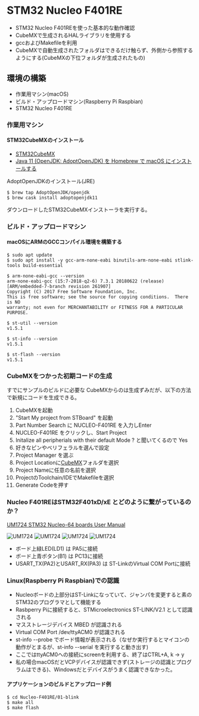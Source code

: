 # STM32 Nucleo F401RE

* STM32 Nucleo F401REを使った基本的な動作確認
* CubeMXで生成されるHALライブラリを使用する
* gccおよびMakefileを利用
* CubeMXで自動生成されたフォルダはできるだけ触らず、外側から参照するようにする(CubeMXの下位フォルダが生成されたもの)

## 環境の構築

* 作業用マシン(macOS)
* ビルド・アップロードマシン(Raspberry Pi Raspbian)
* STM32 Nucleo F401RE

### 作業用マシン

#### STM32CubeMXのインストール

* [STM32CubeMX](https://www.st.com/ja/development-tools/stm32cubemx.html)
* [Java 11 (OpenJDK: AdoptOpenJDK) を Homebrew で macOS にインストールする](https://qiita.com/niwasawa/items/460ccd0fa0041e7a2491)

AdoptOpenJDKのインストール(JRE)

	$ brew tap AdoptOpenJDK/openjdk
	$ brew cask install adoptopenjdk11
	
ダウンロードしたSTM32CubeMXインストーラを実行する。

### ビルド・アップロードマシン

#### macOSにARMのGCCコンパイル環境を構築する

	$ sudo apt update
	$ sudo apt install -y gcc-arm-none-eabi binutils-arm-none-eabi stlink-tools build-essential

	$ arm-none-eabi-gcc --version
	arm-none-eabi-gcc (15:7-2018-q2-6) 7.3.1 20180622 (release) [ARM/embedded-7-branch revision 261907]
	Copyright (C) 2017 Free Software Foundation, Inc.
	This is free software; see the source for copying conditions.  There is NO
	warranty; not even for MERCHANTABILITY or FITNESS FOR A PARTICULAR PURPOSE.

	$ st-util --version
	v1.5.1
	
	$ st-info --version
	v1.5.1
	
	$ st-flash --version
	v1.5.1

### CubeMXをつかった初期コードの生成

すでにサンプルのビルドに必要な CubeMXからのは生成ずみだが、以下の方法で新規にコードを生成できる。

1. CubeMXを起動
2. "Start My project from STBoard" を起動
3. Part Number Search に NUCLEO-F401RE を入力しEnter
4. NUCLEO-F401RE をクリックし、Start Project
5. Initalize all peripherials with their default Mode ? と聞いてくるので Yes
6. 好きなピンやベリフェラルを選んで設定
7. Project Manager を選ぶ
8. Project Locationに[CubeMX](./CubeMX)フォルダを選択
9. Project Nameに任意の名前を選択
10. ProjectのToolchain/IDEでMakefileを選択
11. Generate Codeを押す

### Nucleo F401REはSTM32F401xD/xE とどのように繋がっているのか？

[UM1724 STM32 Nucleo-64 boards User Manual](https://www.st.com/resource/en/user_manual/dm00105823-stm32-nucleo64-boards-mb1136-stmicroelectronics.pdf)

![UM1724](./images/01.png)
![UM1724](./images/02.png)
![UM1724](./images/03.png)
![UM1724](./images/04.png)

* ボード上緑LED(LD1) は PA5に接続
* ボード上青ボタン(B1) は PC13に接続
* USART\_TX(PA2)とUSART\_RX(PA3) は ST-LinkのVirtual COM Portに接続

### Linux(Raspberry Pi Raspbian)での認識

* Nucleoボードの上部分はST-Linkになっていて、ジャンパを変更すると素のSTM32のプログラマとして機能する
* Rasbperry Piに接続すると、STMicroelectronics ST-LINK/V2.1 として認識される
* マスストレージデバイス MBED が認識される
* Virtual COM Port /dev/ttyACM0 が認識される
* st-info --probe でボード情報が表示される（なぜか実行するとマイコンの動作がとまるが、st-info --serial を実行すると動き出す)
* ここではttyACM0への接続にscreenを利用する、終了はCTRL+A, k → y
* 私の場合macOSだとVCPデバイスが認識できず(ストレージの認識とプログラムはできる)、Windowsだとデバイスがうまく認識できなかった。

#### アプリケーションのビルドとアップロード例

	$ cd Nucleo-F401RE/01-blink
	$ make all
	$ make flash

